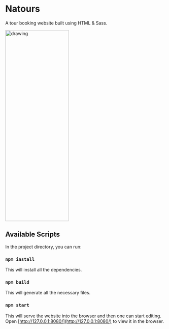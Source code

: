 # Natours

A tour booking website built using HTML & Sass.

<!--![Natours](https://raw.githubusercontent.com/oyesdev/natours-website/master/img/preview.png)-->

<img src="img/preview.png" alt="drawing" width="200" height="600"/>

## Available Scripts

In the project directory, you can run:

### `npm install`

This will install all the dependencies.

### `npm build`

This will generate all the necessary files.

### `npm start`

This will serve the website into the browser and then one can start editing.  
Open [http://127.0.0.1:8080/](http://127.0.0.1:8080/) to view it in the browser.
